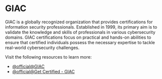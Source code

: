 # GIAC

GIAC is a globally recognized organization that provides certifications for information security professionals. Established in 1999, its primary aim is to validate the knowledge and skills of professionals in various cybersecurity domains. GIAC certifications focus on practical and hands-on abilities to ensure that certified individuals possess the necessary expertise to tackle real-world cybersecurity challenges.

Visit the following resources to learn more:

- [@official@GIAC](https://www.giac.org/)
- [@official@Get Certified - GIAC](https://www.giac.org/get-certified/?msc=main-nav)